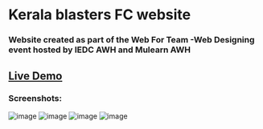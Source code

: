 # Kerala blasters FC website
### Website created as part of the Web For Team -Web Designing event hosted by IEDC AWH and Mulearn AWH
## [Live Demo](https://kbfc.vercel.app)

### Screenshots:
![image](https://github.com/arjuncvinod/KBFC-website/assets/68469520/807f21a4-d442-45d3-b75e-7e7b5bd43958)
![image](https://github.com/arjuncvinod/KBFC-website/assets/68469520/07aaa6c4-018b-4996-bd39-9f9e1e4aa8f6)
![image](https://github.com/arjuncvinod/KBFC-website/assets/68469520/1e6a7652-baa4-4019-95f2-2990dbb0a830)
![image](https://github.com/arjuncvinod/KBFC-website/assets/68469520/dfcb172a-ab7e-4545-aeca-314f3593b4b7)



